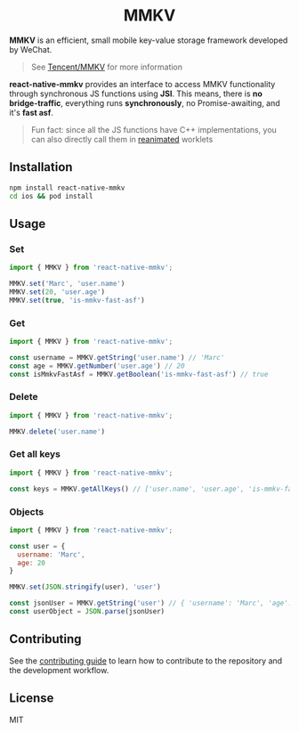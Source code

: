 <div align="center">
  <h1>MMKV</h1>
</div>

**MMKV** is an efficient, small mobile key-value storage framework developed by WeChat.

> See [Tencent/MMKV](https://github.com/Tencent/MMKV) for more information

**react-native-mmkv** provides an interface to access MMKV functionality through synchronous JS functions using **JSI**.
This means, there is **no bridge-traffic**, everything runs **synchronously**, no Promise-awaiting, and it's **fast asf**.

> Fun fact: since all the JS functions have C++ implementations, you can also directly call them in [reanimated](https://github.com/software-mansion/react-native-reanimated) worklets

## Installation

```sh
npm install react-native-mmkv
cd ios && pod install
```

## Usage

### Set

```js
import { MMKV } from 'react-native-mmkv';

MMKV.set('Marc', 'user.name')
MMKV.set(20, 'user.age')
MMKV.set(true, 'is-mmkv-fast-asf')
```

### Get

```js
import { MMKV } from 'react-native-mmkv';

const username = MMKV.getString('user.name') // 'Marc'
const age = MMKV.getNumber('user.age') // 20
const isMmkvFastAsf = MMKV.getBoolean('is-mmkv-fast-asf') // true
```

### Delete

```js
import { MMKV } from 'react-native-mmkv';

MMKV.delete('user.name')
```

### Get all keys

```js
import { MMKV } from 'react-native-mmkv';

const keys = MMKV.getAllKeys() // ['user.name', 'user.age', 'is-mmkv-fast-asf']
```

### Objects

```js
import { MMKV } from 'react-native-mmkv';

const user = {
  username: 'Marc',
  age: 20
}

MMKV.set(JSON.stringify(user), 'user')

const jsonUser = MMKV.getString('user') // { 'username': 'Marc', 'age': 20 }
const userObject = JSON.parse(jsonUser)
```

## Contributing

See the [contributing guide](CONTRIBUTING.md) to learn how to contribute to the repository and the development workflow.

## License

MIT

